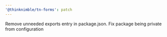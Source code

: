```yaml
---
'@thinknimble/tn-forms': patch
---
```


Remove unneeded exports entry in package.json. Fix package being private from configuration
